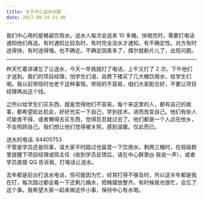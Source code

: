 ```yaml
---
title: 关于中心送水问题
date: 2017-08-29 21:46
---
```


我们中心用的是桶装饮用水。送水人每次会送来 10 多桶。快喝完时，需要打电话通知他们再送。有时通知比较及时，有时完全没水才通知。有不确定性。对方有时送得快，有时送得慢。也不确定。不确定因素多了，偶尔就断片儿了，出现问题。

<!-- more -->

---

昨天忙着讲课忘了让送水，今天一早我就打了电话，上午又打了 2 次，下午他们才送到。我们的项目经理，怕学生们渴，自费下楼买了几大桶饮用水，给学生们喝。我以前带班时也老干这种事情。带班的不容易，咱们大家配合好，不要让项目经理再出这个钱。

之所以给学生们买东西，就是觉得他们不容易。每个来这里的人，都有自己的故事，都希望趁此机会，好好充实一下自己，学到技术。进而改变自己。他们有些人可能舍不得、或者懒得去买东西，觉得忍忍就过去了。他们都是一个人远在他乡，不会照顾自己。我们想让他们觉得被关照，感到温暖。仅此而已。

送水的电话: 84405753  
不管是学员还是同事，请大家平时路过也留意一下饮用水，剩两三桶时，在班级群里提醒下项目经理或班主任（收到学员反馈后，请在中心群里@ 我说一声），或者学员直接 QQ 告诉我，打电话让送水。

去年都是前台打送水电话，但可能因为忙，经常打得不够及时，所以这半年都是我在打，每次路过都会看一下还剩几桶水，把桶摆放整齐。有时候我也很忙，会忘了这个事。我希望大家一起来做这件小事，保持中心有水喝。